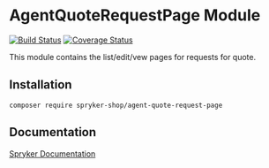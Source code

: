 # AgentQuoteRequestPage Module
[![Build Status](https://travis-ci.org/spryker-shop/agent-quote-request-page.svg)](https://travis-ci.org/spryker/agent-quote-request-page)
[![Coverage Status](https://coveralls.io/repos/github/spryker-shop/agent-quote-request-page/badge.svg)](https://coveralls.io/github/spryker/agent-quote-request-page)

This module contains the list/edit/vew pages for requests for quote.

## Installation

```
composer require spryker-shop/agent-quote-request-page
```

## Documentation

[Spryker Documentation](https://academy.spryker.com/developing_with_spryker/module_guide/modules.html)

